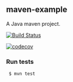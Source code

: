 ## maven-example

A Java maven project.

[![Build Status](https://travis-ci.org/PatricioIribarneCatella/mavenexample.svg?branch=master)](https://travis-ci.org/PatricioIribarneCatella/mavenexample)

[![codecov](https://codecov.io/gh/PatricioIribarneCatella/mavenexample/branch/master/graph/badge.svg)](https://codecov.io/gh/PatricioIribarneCatella/mavenexample)

### Run tests

```bash
 $ mvn test
```

